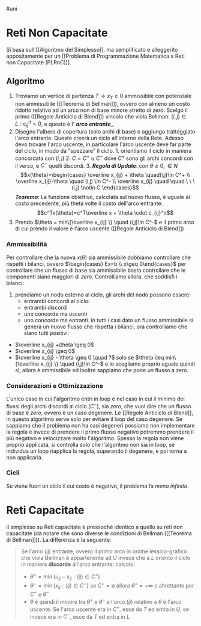 #uni 
# Reti Non Capacitate
Si basa sull'[[Algoritmo del Simplesso]], ma semplificato e alleggerito appositamente per un [[Problema di Programmazione Matematica a Reti non Capacitate (PLRnC)]].
## Algoritmo
1. Troviamo un vertice di partenza $T\to x_T\geq 0$ ammissibile con potenziale non ammissibile ([[Teorema di Bellman]]), ovvero con almeno un costo ridotto relativo ad un arco non di base minore stretto di zero.
   Scelgo il primo ([[Regole Anticiclo di Blend]]) vincolo che viola Bellman: $(i,j)\in L : c_{ij}^π < 0$, e questo è l' ___arco entrante____. 
2. Disegno l'albero di copertura (solo archi di base) e aggiungo tratteggiato l'arco entrante.
   Questo creerà un ciclo all'interno della Rete.
Adesso devo trovare l'arco uscente, in particolare l'arco uscente deve far parte del ciclo, in modo da "spezzare" il ciclo.
	   1. orientiamo il ciclo in maniera concordata con $(i,j)$ 
	   2. $C=C^+\cup C^-$ dove $C^+$ sono gli archi concordi con il verso, e $C^-$ quelli discordi.
	   3. ___Regola di Update___:
	      con $\theta \geq 0,\in N$ 
	      $$x(\theta)=\begin{cases} \overline x_{ij} + \theta \quad(i,j)\in C^+ \\ \overline x_{ij}-\theta \quad (i,j) \in C^- 
	      \\ \overline x_{ij} \quad \quad \ \ \ (i,j) \notin C
	      \end{cases}$$
	    ___Teorema___: La funzione obiettivo, calcolata sul nuovo flusso, è uguale al costo precedente, più theta volte il costo dell'arco entrante: $$c^Tx(\theta)=c^T\overline x + \theta \cdot c_{ij}^π$$
3. Prendo $\theta = min\{\overline x_{ij} \} \quad (i,j)\in C^-$ 
   e il primo arco di cui prendo il valore è l'arco uscente ([[Regole Anticiclo di Blend]])
### Ammissibilità
Per controllare che la nuova $x(\theta)$ sia ammissibile dobbiamo controllare che rispetti i bilanci, ovvero $\begin{cases} Ex=b \\ x\geq 0\end{cases}$ 
per controllare che un flusso di base sia ammissibile basta controllare che le componenti siano maggiori di $zero$.
Controlliamo allora. che soddisfi i bilanci:
1. prendiamo un nodo esterno al ciclo, gli archi del nodo possono essere:
   - entrambi concordi al ciclo: 
   - entrambi discordi
   - uno concorde ma uscenti
   - uno concorde ma entranti.
in tutti i casi dato un flusso ammissibile si genera un nuovo flusso che rispetta i bilanci,
ora controlliamo che siano tutti positivi:
- $\overline x_{ij} +\theta \geq 0$ 
- $\overline x_{ij} \geq 0$ 
- $\overline x_{ij} - \theta \geq 0 \quad ?$ solo se $\theta \leq min\{\overline x_{ij} \} \quad (i,j)\in C^-$ e lo scegliamo proprio uguale quindi si, allora è ammissibile ed inoltre sappiamo che pone un flusso a zero.  
### Considerazioni e Ottimizzazione
L'unico caso in cui l'algoritmo entri in loop è nel caso in cui il minimo dei flussi degli archi discordi al ciclo ($C^-$), sia $zero$, che vuol dire che un flusso di base è $zero$, ovvero è un caso degenere.
Le [[Regole Anticiclo di Blend]], in questo algoritmo serve solo per evitare il loop del caso degenere. Se sappiamo che il problema non ha casi degeneri possiamo non implementare la regola e invece di prendere il primo flusso negativo potremmo prendere il più negativo e velocizzare molto l'algoritmo.
Spesso la regola non viene proprio applicata, si controlla solo che l'algoritmo non sia in loop, se individua un loop riapplica la regola, superando il degenere, e poi torna a non applicarla.
### Cicli
Se viene fuori un ciclo il cui costo è negativo, il problema fa $meno \ infinito$.

# Reti Capacitate
Il simplesso su Reti capacitate è pressoché identico a quello su reti non capacitate (da notare che sono diverse le condizioni di Bellman ([[Teorema di Bellman]])). La differenza è la seguente:
>Se l'arco $(ij)$ entrante, ovvero il primo arco in ordine lessico-grafico che viola Bellman è appartenente ad $U$ invece che a $L$ oriento il ciclo in maniera __discorde__ all'arco entrante; 
>calcolo:
>- $\theta^+=\min\{ u_{ij}-x_{ij} : (ij)\in C^+ \}$ 
>- $\theta^-=\min\{ x_{ij} : (ij)\in C^- \}$ 
>  se $C^+ = \emptyset$ allora $\theta^+ = +\infty$ e altrettanto per $C^-$ e $\theta^-$  
>- $\theta$ è quindi il minore tra $\theta^+$ e $\theta^-$ e l'arco $(ij)$ relativo a $\theta$ è l'arco uscente.
>Se l'arco uscente era in $C^+$, esce da $T$ ed entra in $U$, se invece era in $C^-$, esce da $T$ ed entra in $L$ 